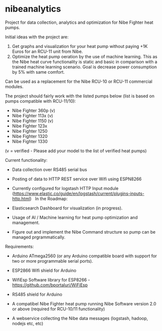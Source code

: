 # nibeanalytics

Project for data collection, analytics and optimization for Nibe Fighter heat pumps. 

Initial ideas with the project are:

  1. Get graphs and visualization for your heat pump without paying +1K Euros for an RCU-11 unit from Nibe.
  2. Optimize the heat pump oeration by the use of machine learning. This as the Nibe heat curve functionality is static and  basic in comparison with a trained machine learning scenario. Goal is decrease power consumption by 5% with same comfort. 
  
Can be used as a replacement for the Nibe RCU-10 or RCU-11 commercial modules.  

The project should fairly work with the listed pumps below (list is based on pumps compatible with RCU-11/10):

- Nibe Fighter 360p (v) 
- Nibe Fighter 113x (v)
- Nibe Fighter 1150 (v)
- Nibe Fighter 123x
- Nibe Fighter 1250
- Nibe Fighter 1320
- Nibe Fighter 1330

(v = verified - Please add your model to the list of verified heat pumps)

Current functionality: 

  - Data collection over RS485 serial bus
  - Posting of data to HTTP REST service over Wifi using ESPN8266
  - Currently configured for logstash HTTP Input module (https://www.elastic.co/guide/en/logstash/current/plugins-inputs-http.html)
  
In the Roadmap:

  - Elasticsearch Dashboard for visualization (in progress).
  - Usage of AI / Machine learning for heat pump optimization and  management.
  - Figure out and implement the Nibe Command structure so pump can be managed prgrammatically.
   

Requirements:

 - Arduino ATmega2560 (or any Arduino compatible board with support for two or more programmable serial ports).
 - ESP2866 Wifi shield for Arduino
 - WifiEsp Software library for ESP8266 - https://github.com/bportaluri/WiFiEsp
 - RS485 shield for Arduino
 
 - A compatibel Nibe Fighter heat pump running Nibe Software version 2.0 or above (required for RCU-10/11 functionality)
 - A webservice collecting the Nibe data messages (logstash, hadoop, nodejs etc, etc)
 
 
  
